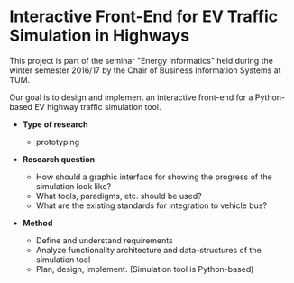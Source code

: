 # Interactive Front-End for EV Traffic Simulation in Highways

This project is part of the seminar "Energy Informatics" held during the winter semester 2016/17 by the Chair of Business Information Systems at TUM.

Our goal is to design and implement an interactive front-end for a Python-based EV highway traffic simulation tool.

* **Type of research**
    * prototyping

* **Research question**
    * How should a graphic interface for showing the progress of the simulation look like?
    * What tools, paradigms, etc. should be used?
    * What are the existing standards for integration to vehicle bus?

* **Method**
    * Define and understand requirements
    * Analyze functionality architecture and data-structures of the simulation tool
    * Plan, design, implement. (Simulation tool is Python-based)
